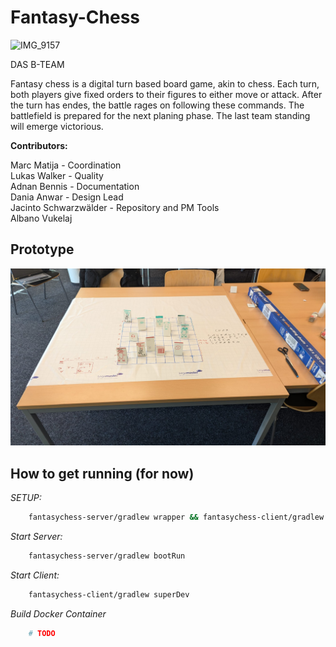 # Fantasy-Chess

![IMG_9157](https://github.com/user-attachments/assets/3a0cfd4b-e72a-4584-8318-62f36099bb4a)

DAS B-TEAM

Fantasy chess is a digital turn based board game, akin to chess. Each turn, both players give fixed orders to their figures to either move or attack. After the turn has endes, the battle rages on following these commands. The battlefield is prepared for the next planing phase.
The last team standing will emerge victorious.

**Contributors:**

Marc Matija             - Coordination  
Lukas Walker            - Quality  
Adnan Bennis            - Documentation  
Dania Anwar             - Design Lead  
Jacinto Schwarzwälder   - Repository and PM Tools  
Albano Vukelaj

## Prototype

![alt text](/assets/image.png)

## How to get running (for now)

*SETUP:*

```sh
    fantasychess-server/gradlew wrapper && fantasychess-client/gradlew wrapper && common/gradlew wrapper
```

*Start Server:*

```sh
    fantasychess-server/gradlew bootRun
```

*Start Client:*

```sh
    fantasychess-client/gradlew superDev
```

*Build Docker Container*

```sh
    # TODO
```